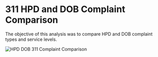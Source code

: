 # 311 HPD and DOB Complaint Comparison

The objective of this analysis was to compare HPD and DOB complaint types and service levels.

![HPD DOB 311 Complaint Comparison](https://user-images.githubusercontent.com/11237613/143050361-208a7e96-c034-4d17-bea0-922bebda814f.png)
